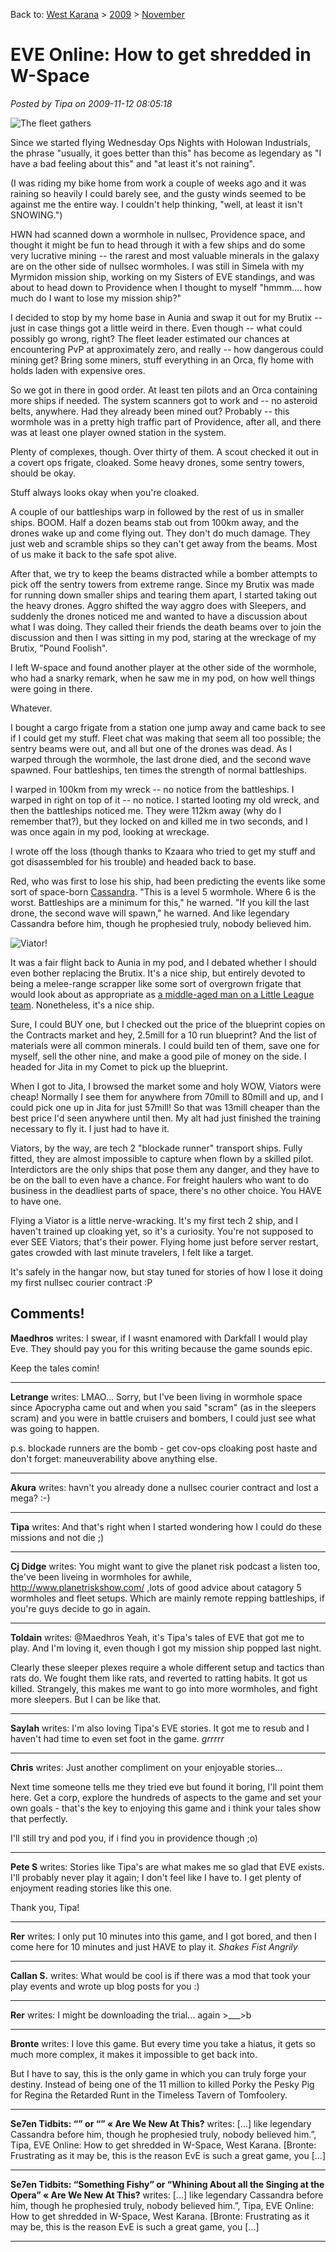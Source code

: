 Back to: [West Karana](/posts/westkarana.md) > [2009](/posts/2009/westkarana.md) > [November](./westkarana.md)
# EVE Online: How to get shredded in W-Space

*Posted by Tipa on 2009-11-12 08:05:18*

![The fleet gathers](../../../uploads/2009/11/ExeFile-2009-11-11-21-37-41-23.jpg "The fleet gathers")

Since we started flying Wednesday Ops Nights with Holowan Industrials, the phrase "usually, it goes better than this" has become as legendary as "I have a bad feeling about this" and "at least it's not raining".

(I was riding my bike home from work a couple of weeks ago and it was raining so heavily I could barely see, and the gusty winds seemed to be against me the entire way. I couldn't help thinking, "well, at least it isn't SNOWING.")

HWN had scanned down a wormhole in nullsec, Providence space, and thought it might be fun to head through it with a few ships and do some very lucrative mining -- the rarest and most valuable minerals in the galaxy are on the other side of nullsec wormholes. I was still in Simela with my Myrmidon mission ship, working on my Sisters of EVE standings, and was about to head down to Providence when I thought to myself "hmmm.... how much do I want to lose my mission ship?"

I decided to stop by my home base in Aunia and swap it out for my Brutix -- just in case things got a little weird in there. Even though -- what could possibly go wrong, right? The fleet leader estimated our chances at encountering PvP at approximately zero, and really -- how dangerous could mining get? Bring some miners, stuff everything in an Orca, fly home with holds laden with expensive ores.

So we got in there in good order. At least ten pilots and an Orca containing more ships if needed. The system scanners got to work and -- no asteroid belts, anywhere. Had they already been mined out? Probably -- this wormhole was in a pretty high traffic part of Providence, after all, and there was at least one player owned station in the system.

Plenty of complexes, though. Over thirty of them. A scout checked it out in a covert ops frigate, cloaked. Some heavy drones, some sentry towers, should be okay.

Stuff always looks okay when you're cloaked.

A couple of our battleships warp in followed by the rest of us in smaller ships. BOOM. Half a dozen beams stab out from 100km away, and the drones wake up and come flying out. They don't do much damage. They just web and scramble ships so they can't get away from the beams. Most of us make it back to the safe spot alive.

After that, we try to keep the beams distracted while a bomber attempts to pick off the sentry towers from extreme range. Since my Brutix was made for running down smaller ships and tearing them apart, I started taking out the heavy drones. Aggro shifted the way aggro does with Sleepers, and suddenly the drones noticed me and wanted to have a discussion about what I was doing. They called their friends the death beams over to join the discussion and then I was sitting in my pod, staring at the wreckage of my Brutix, "Pound Foolish".

I left W-space and found another player at the other side of the wormhole, who had a snarky remark, when he saw me in my pod, on how well things were going in there.

Whatever.

I bought a cargo frigate from a station one jump away and came back to see if I could get my stuff. Fleet chat was making that seem all too possible; the sentry beams were out, and all but one of the drones was dead. As I warped through the wormhole, the last drone died, and the second wave spawned. Four battleships, ten times the strength of normal battleships.

I warped in 100km from my wreck -- no notice from the battleships. I warped in right on top of it -- no notice. I started looting my old wreck, and then the battleships noticed me. They were 112km away (why do I remember that?), but they locked on and killed me in two seconds, and I was once again in my pod, looking at wreckage.

I wrote off the loss (though thanks to Kzaara who tried to get my stuff and got disassembled for his trouble) and headed back to base.

Red, who was first to lose his ship, had been predicting the events like some sort of space-born [Cassandra](http://en.wikipedia.org/wiki/Cassandra). "This is a level 5 wormhole. Where 6 is the worst. Battleships are a minimum for this," he warned. "If you kill the last drone, the second wave will spawn," he warned. And like legendary Cassandra before him, though he prophesied truly, nobody believed him.

![Viator!](../../../uploads/2009/11/ExeFile-2009-11-12-05-55-28-92.jpg "Viator!")

It was a fair flight back to Aunia in my pod, and I debated whether I should even bother replacing the Brutix. It's a nice ship, but entirely devoted to being a melee-range scrapper like some sort of overgrown frigate that would look about as appropriate as [a middle-aged man on a Little League team](http://www.imdb.com/title/tt0437863/). Nonetheless, it's a nice ship.

Sure, I could BUY one, but I checked out the price of the blueprint copies on the Contracts market and hey, 2.5mill for a 10 run blueprint? And the list of materials were all common minerals. I could build ten of them, save one for myself, sell the other nine, and make a good pile of money on the side. I headed for Jita in my Comet to pick up the blueprint.

When I got to Jita, I browsed the market some and holy WOW, Viators were cheap! Normally I see them for anywhere from 70mill to 80mill and up, and I could pick one up in Jita for just 57mill! So that was 13mill cheaper than the best price I'd seen anywhere until then. My alt had just finished the training necessary to fly it. I just had to have it.

Viators, by the way, are tech 2 "blockade runner" transport ships. Fully fitted, they are almost impossible to capture when flown by a skilled pilot. Interdictors are the only ships that pose them any danger, and they have to be on the ball to even have a chance. For freight haulers who want to do business in the deadliest parts of space, there's no other choice. You HAVE to have one.

Flying a Viator is a little nerve-wracking. It's my first tech 2 ship, and I haven't trained up cloaking yet, so it's a curiosity. You're not supposed to ever SEE Viators; that's their power. Flying home just before server restart, gates crowded with last minute travelers, I felt like a target.

It's safely in the hangar now, but stay tuned for stories of how I lose it doing my first nullsec courier contract :P

## Comments!

**Maedhros** writes: I swear, if I wasnt enamored with Darkfall I would play Eve. They should pay you for this writing because the game sounds epic.

Keep the tales comin!

---

**Letrange** writes: LMAO... Sorry, but I've been living in wormhole space since Apocrypha came out and when you said "scram" (as in the sleepers scram) and you were in battle cruisers and bombers, I could just see what was going to happen.

p.s. blockade runners are the bomb - get cov-ops cloaking post haste and don't forget: maneuverability above anything else.

---

**Akura** writes: havn't you already done a nullsec courier contract and lost a mega? :-)

---

**Tipa** writes: And that's right when I started wondering how I could do these missions and not die ;)

---

**Cj Didge** writes: You might want to give the planet risk podcast a listen too, the've been liveing in wormholes for awhile, http://www.planetriskshow.com/ ,lots of good advice about catagory 5 wormholes and fleet setups. Which are mainly remote repping battleships, if you're guys decide to go in again.

---

**Toldain** writes: @Maedhros Yeah, it's Tipa's tales of EVE that got me to play. And I'm loving it, even though I got my mission ship popped last night.

Clearly these sleeper plexes require a whole different setup and tactics than rats do. We fought them like rats, and reverted to ratting habits. It got us killed. Strangely, this makes me want to go into more wormholes, and fight more sleepers. But I can be like that.

---

**Saylah** writes: I'm also loving Tipa's EVE stories. It got me to resub and I haven't had time to even set foot in the game. *grrrrr*

---

**Chris** writes: Just another compliment on your enjoyable stories...

Next time someone tells me they tried eve but found it boring, I'll point them here. Get a corp, explore the hundreds of aspects to the game and set your own goals - that's the key to enjoying this game and i think your tales show that perfectly.

I'll still try and pod you, if i find you in providence though ;o)

---

**Pete S** writes: Stories like Tipa's are what makes me so glad that EVE exists. I'll probably never play it again; I don't feel like I have to. I get plenty of enjoyment reading stories like this one.

Thank you, Tipa!

---

**Rer** writes: I only put 10 minutes into this game, and I got bored, and then I come here for 10 minutes and just HAVE to play it. *Shakes Fist Angrily*

---

**Callan S.** writes: What would be cool is if there was a mod that took your play events and wrote up blog posts for you :)

---

**Rer** writes: I might be downloading the trial... again >\_\_\_>b

---

**Bronte** writes: I love this game. But every time you take a hiatus, it gets so much more complex, it makes it impossible to get back into.

But I have to say, this is the only game in which you can truly forge your destiny. Instead of being one of the 11 million to killed Porky the Pesky Pig for Regina the Retarded Runt in the Timeless Tavern of Tomfoolery.

---

**Se7en Tidbits: &#8220;&#8221; or &#8220;&#8221; &laquo; Are We New At This?** writes: [...] like legendary Cassandra before him, though he prophesied truly, nobody believed him.”, Tipa, EVE Online: How to get shredded in W-Space, West Karana. [Bronte: Frustrating as it may be, this is the reason EvE is such a great game, you [...]

---

**Se7en Tidbits: &#8220;Something Fishy&#8221; or &#8220;Whining About all the Singing at the Opera&#8221; &laquo; Are We New At This?** writes: [...] like legendary Cassandra before him, though he prophesied truly, nobody believed him.”, Tipa, EVE Online: How to get shredded in W-Space, West Karana. [Bronte: Frustrating as it may be, this is the reason EvE is such a great game, you [...]

---

